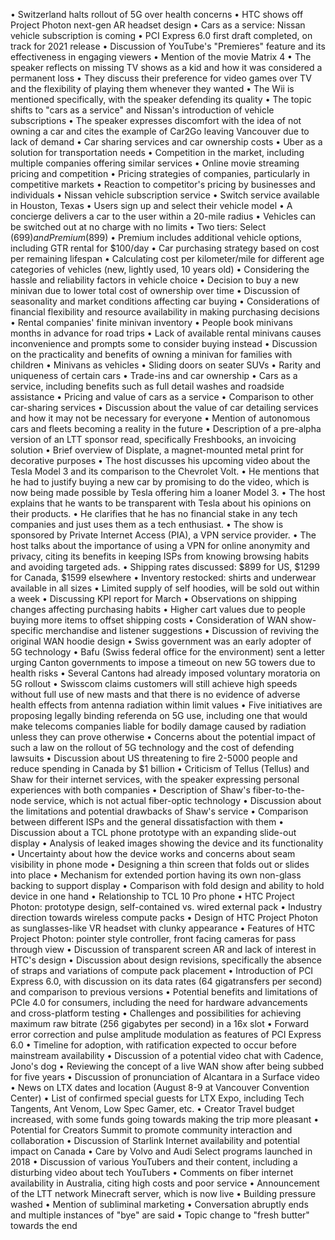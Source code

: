 • Switzerland halts rollout of 5G over health concerns
• HTC shows off Project Photon next-gen AR headset design
• Cars as a service: Nissan vehicle subscription is coming
• PCI Express 6.0 first draft completed, on track for 2021 release
• Discussion of YouTube's "Premieres" feature and its effectiveness in engaging viewers
• Mention of the movie Matrix 4
• The speaker reflects on missing TV shows as a kid and how it was considered a permanent loss
• They discuss their preference for video games over TV and the flexibility of playing them whenever they wanted
• The Wii is mentioned specifically, with the speaker defending its quality
• The topic shifts to "cars as a service" and Nissan's introduction of vehicle subscriptions
• The speaker expresses discomfort with the idea of not owning a car and cites the example of Car2Go leaving Vancouver due to lack of demand
• Car sharing services and car ownership costs
• Uber as a solution for transportation needs
• Competition in the market, including multiple companies offering similar services
• Online movie streaming pricing and competition
• Pricing strategies of companies, particularly in competitive markets
• Reaction to competitor's pricing by businesses and individuals
• Nissan vehicle subscription service
• Switch service available in Houston, Texas
• Users sign up and select their vehicle model
• A concierge delivers a car to the user within a 20-mile radius
• Vehicles can be switched out at no charge with no limits
• Two tiers: Select ($699) and Premium ($899)
• Premium includes additional vehicle options, including GTR rental for $100/day
• Car purchasing strategy based on cost per remaining lifespan
• Calculating cost per kilometer/mile for different age categories of vehicles (new, lightly used, 10 years old)
• Considering the hassle and reliability factors in vehicle choice
• Decision to buy a new minivan due to lower total cost of ownership over time
• Discussion of seasonality and market conditions affecting car buying
• Considerations of financial flexibility and resource availability in making purchasing decisions
• Rental companies' finite minivan inventory
• People book minivans months in advance for road trips
• Lack of available rental minivans causes inconvenience and prompts some to consider buying instead
• Discussion on the practicality and benefits of owning a minivan for families with children
• Minivans as vehicles
• Sliding doors on seater SUVs
• Rarity and uniqueness of certain cars
• Trade-ins and car ownership
• Cars as a service, including benefits such as full detail washes and roadside assistance
• Pricing and value of cars as a service
• Comparison to other car-sharing services
• Discussion about the value of car detailing services and how it may not be necessary for everyone
• Mention of autonomous cars and fleets becoming a reality in the future
• Description of a pre-alpha version of an LTT sponsor read, specifically Freshbooks, an invoicing solution
• Brief overview of Displate, a magnet-mounted metal print for decorative purposes
• The host discusses his upcoming video about the Tesla Model 3 and its comparison to the Chevrolet Volt.
• He mentions that he had to justify buying a new car by promising to do the video, which is now being made possible by Tesla offering him a loaner Model 3.
• The host explains that he wants to be transparent with Tesla about his opinions on their products.
• He clarifies that he has no financial stake in any tech companies and just uses them as a tech enthusiast.
• The show is sponsored by Private Internet Access (PIA), a VPN service provider.
• The host talks about the importance of using a VPN for online anonymity and privacy, citing its benefits in keeping ISPs from knowing browsing habits and avoiding targeted ads.
• Shipping rates discussed: $899 for US, $1299 for Canada, $1599 elsewhere
• Inventory restocked: shirts and underwear available in all sizes
• Limited supply of self hoodies, will be sold out within a week
• Discussing KPI report for March
• Observations on shipping changes affecting purchasing habits
• Higher cart values due to people buying more items to offset shipping costs
• Consideration of WAN show-specific merchandise and listener suggestions
• Discussion of reviving the original WAN hoodie design
• Swiss government was an early adopter of 5G technology
• Bafu (Swiss federal office for the environment) sent a letter urging Canton governments to impose a timeout on new 5G towers due to health risks
• Several Cantons had already imposed voluntary moratoria on 5G rollout
• Swisscom claims customers will still achieve high speeds without full use of new masts and that there is no evidence of adverse health effects from antenna radiation within limit values
• Five initiatives are proposing legally binding referenda on 5G use, including one that would make telecoms companies liable for bodily damage caused by radiation unless they can prove otherwise
• Concerns about the potential impact of such a law on the rollout of 5G technology and the cost of defending lawsuits
• Discussion about US threatening to fire 2-5000 people and reduce spending in Canada by $1 billion
• Criticism of Tellus (Tellus) and Shaw for their internet services, with the speaker expressing personal experiences with both companies
• Description of Shaw's fiber-to-the-node service, which is not actual fiber-optic technology
• Discussion about the limitations and potential drawbacks of Shaw's service
• Comparison between different ISPs and the general dissatisfaction with them
• Discussion about a TCL phone prototype with an expanding slide-out display
• Analysis of leaked images showing the device and its functionality
• Uncertainty about how the device works and concerns about seam visibility in phone mode
• Designing a thin screen that folds out or slides into place
• Mechanism for extended portion having its own non-glass backing to support display
• Comparison with fold design and ability to hold device in one hand
• Relationship to TCL 10 Pro phone
• HTC Project Photon: prototype design, self-contained vs. wired external pack
• Industry direction towards wireless compute packs
• Design of HTC Project Photon as sunglasses-like VR headset with clunky appearance
• Features of HTC Project Photon: pointer style controller, front facing cameras for pass through view
• Discussion of transparent screen AR and lack of interest in HTC's design
• Discussion about design revisions, specifically the absence of straps and variations of compute pack placement
• Introduction of PCI Express 6.0, with discussion on its data rates (64 gigatransfers per second) and comparison to previous versions
• Potential benefits and limitations of PCIe 4.0 for consumers, including the need for hardware advancements and cross-platform testing
• Challenges and possibilities for achieving maximum raw bitrate (256 gigabytes per second) in a 16x slot
• Forward error correction and pulse amplitude modulation as features of PCI Express 6.0
• Timeline for adoption, with ratification expected to occur before mainstream availability
• Discussion of a potential video chat with Cadence, Jono's dog
• Reviewing the concept of a live WAN show after being subbed for five years
• Discussion of pronunciation of Alcantara in a Surface video
• News on LTX dates and location (August 8-9 at Vancouver Convention Center)
• List of confirmed special guests for LTX Expo, including Tech Tangents, Ant Venom, Low Spec Gamer, etc.
• Creator Travel budget increased, with some funds going towards making the trip more pleasant
• Potential for Creators Summit to promote community interaction and collaboration
• Discussion of Starlink Internet availability and potential impact on Canada
• Care by Volvo and Audi Select programs launched in 2018
• Discussion of various YouTubers and their content, including a disturbing video about tech YouTubers
• Comments on fiber internet availability in Australia, citing high costs and poor service
• Announcement of the LTT network Minecraft server, which is now live
• Building pressure washed
• Mention of subliminal marketing
• Conversation abruptly ends and multiple instances of "bye" are said
• Topic change to "fresh butter" towards the end